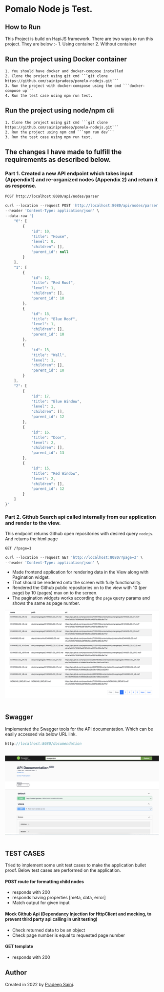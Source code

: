 # Pomalo Node js Test.


## How to Run
This Project is build on HapiJS framework. There are two ways to run this project. They are below :-
    1. Using container
    2. Without container


## Run the project using Docker container
    1. You should have docker and docker-compose installed
    2. Clone the project using git cmd ```git clone https://github.com/sainipradeep/pomelo-nodejs.git```
    3. Run the project with docker-comspose using the cmd ```docker-compose up```
    4. Run the test case using npm run test.
    
## Run the project using node/npm cli
    1. Clone the project using git cmd ```git clone https://github.com/sainipradeep/pomelo-nodejs.git```
    2. Run the project using npm cmd ```npm run dev```
    3. Run the test case using npm run test.


## The changes I have made to fulfill the requirements as described below. 

### Part 1. Created a new API endpoint which takes input (Appendix1) and re-organized nodes (Appendix 2) and return it as response. 

```http
POST http://localhost:8080/api/nodes/parser
```

```javascript
curl --location --request POST 'http://localhost:8080/api/nodes/parser' \
--header 'Content-Type: application/json' \
--data-raw '{
    "0": [
        {
            "id": 10,
            "title": "House",
            "level": 0,
            "children": [],
            "parent_id": null
        }
    ],
    "1": [
        {
            "id": 12,
            "title": "Red Roof",
            "level": 1,
            "children": [],
            "parent_id": 10
        },
        {
            "id": 18,
            "title": "Blue Roof",
            "level": 1,
            "children": [],
            "parent_id": 10
        },
        {
            "id": 13,
            "title": "Wall",
            "level": 1,
            "children": [],
            "parent_id": 10
        }
    ],
    "2": [
        {
            "id": 17,
            "title": "Blue Window",
            "level": 2,
            "children": [],
            "parent_id": 12
        },
        {
            "id": 16,
            "title": "Door",
            "level": 2,
            "children": [],
            "parent_id": 13
        },
        {
            "id": 15,
            "title": "Red Window",
            "level": 2,
            "children": [],
            "parent_id": 12
        }
    ]
}'
```

### Part 2. Github Search api called internally from our application and render to the view.

This endpoint returns Github open repositories with desired query `nodejs`. And returns the html page

```http
GET /?page=1
```

```javascript
curl --location --request GET 'http://localhost:8080/?page=3' \
--header 'Content-Type: application/json' \
```

- Made frontend application for rendering data in the View along with Pagination widget. 
- That should be rendered onto the screen with fully functionality.
- Rendered the Github public repositories on to the view with 10 (per page) by 10 (pages) max on to the screen. 
- The pagination widgets works according the `page` query params and shows the same as page number.
&nbsp;

![View Screenschot](images/template.png?raw=true "Template View")
&nbsp;

## Swagger

Implemented the Swagger tools for the API documentation. Which can be easily accessed via below URL link.

```javascript
http://localhost:8080/documendation
```
&nbsp;
![Swagger Screenshot](images/swagger.png?raw=true "Swagger Integeration")
&nbsp;

## TEST CASES

Tried to implement some unit test cases to make the application bullet proof. Below test cases are performed on the application.

#### POST route for formatting child nodes
- responds with 200
- responds having properties [meta, data, error]
- Match output for given input

#### Mock Github Api (Dependancy Injection for HttpClient and mocking, to prevent third party api calling in unit testing)
- Check returned data to be an object
- Check page number is equal to requested page number

#### GET template
- responds with 200

## Author

Created in 2022 by [Pradeep Saini](https://sainipradeep.com/).